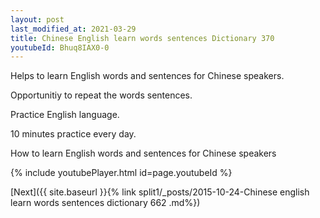 ```yaml
---
layout: post
last_modified_at: 2021-03-29
title: Chinese English learn words sentences Dictionary 370 
youtubeId: Bhuq8IAX0-0
---
```

 
 
Helps to learn English words and sentences for Chinese speakers.

Opportunitiy to repeat the words sentences. 

Practice English language. 
 
10 minutes practice every day. 
 
How to learn English words and sentences for Chinese speakers 
 
{% include youtubePlayer.html id=page.youtubeId %}
 
 
[Next]({{ site.baseurl }}{% link  split1/_posts/2015-10-24-Chinese english learn words sentences dictionary 662 .md%})
 
